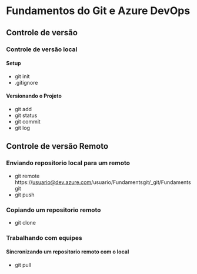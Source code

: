 # Fundamentos do Git e Azure DevOps
## **Controle de versão**
### Controle de versão local
#### Setup
   - git init
   - .gitignore              
#### Versionando o Projeto
   - git add
   - git status
   - git commit
   - git log
## **Controle de versão Remoto**
### Enviando repositorio local para um remoto
   - git remote 
       https://usuario@dev.azure.com/usuario/Fundamentsgit/_git/Fundamentsgit
   - git push
### Copiando um repositorio remoto
   - git clone      
### Trabalhando com equipes
#### Sincronizando um repositorio remoto com o local
   - git pull
                
        